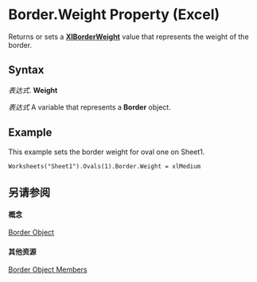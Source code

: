 
# Border.Weight Property (Excel)

Returns or sets a  **[XlBorderWeight](44dd8e9d-144f-d208-1f62-ddb264933440.md)** value that represents the weight of the border.


## Syntax

 _表达式_. **Weight**

 _表达式_ A variable that represents a **Border** object.


## Example

This example sets the border weight for oval one on Sheet1.


```
Worksheets("Sheet1").Ovals(1).Border.Weight = xlMedium
```


## 另请参阅


#### 概念


[Border Object](bca516bf-7c0f-f9df-078d-dfb522f256f3.md)
#### 其他资源


[Border Object Members](http://msdn.microsoft.com/library/9894a092-7e82-4108-3463-c6d7b542659c%28Office.15%29.aspx)